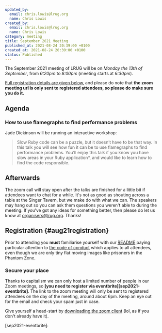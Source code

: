 ```yaml
---
updated_by:
  email: chris.lowis@lrug.org
  name: Chris Lowis
created_by:
  email: chris.lowis@lrug.org
  name: Chris Lowis
category: meeting
title: September 2021 Meeting
published_at: 2021-08-24 20:39:00 +0100
created_at: 2021-08-24 20:39:00 +0100
status: Published
---
```


The September 2021 meeting of LRUG will be on _Monday the 13th of September_,
from _6:20pm_ to _8:00pm_ (meeting starts at _6:30pm_).

[Full registration details are given below](#aug21registration), and please do
note that **the zoom meeting url is only sent to registered attendees, so please
do make sure you do it.**

## Agenda

### How to use flamegraphs to find performance problems

Jade Dickinson will be running an interactive workshop:

> Slow Ruby code can be a puzzle, but it doesn’t have to be that way. In this
> talk you will see how fun it can be to use flamegraphs to find performance
> problems. You’ll enjoy this talk if you know you have slow areas in your
> Ruby application\*, and would like to learn how to find the code responsible.

## Afterwards

The zoom call will stay open after the talks are finished for a little bit if
attendees want to chat for a while. It's not as good as shouting across a table
at the Singer Tavern, but we make do with what we can. The speakers may hang out
so you can ask them questions you weren't able to during the meeting. If you've
got any ideas for something better, then please do let us know at
[organisers@lrug.org](mailto:organisers@lrug.org). Thanks!

## Registration {#aug21registration}

Prior to attending you **must** familiarise yourself with our
[README](http://readme.lrug.org/) paying particular attention to [the code of
conduct](http://readme.lrug.org/#code-of-conduct) which applies to all
attendees, even though we are only tiny flat moving images like prisoners in the
Phantom Zone.

### Secure your place

Thanks to capitalism we can only host a limited number of people in our Zoom
meetings, so **[you need to register via eventbrite][sep2021-eventbrite]**. The
link to the zoom meeting will only be sent to registered attendees on the day of
the meeting, around about 6pm. Keep an eye out for the email and check your spam
just in case.

Give yourself a head-start by [downloading the zoom
client](https://zoom.us/support/download) (lol, as if you don't already have it).

[sep2021-eventbrite]:
